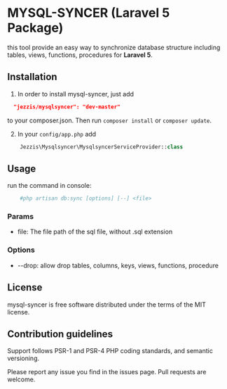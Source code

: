 # MYSQL-SYNCER (Laravel 5 Package)

this tool provide an easy way to synchronize database structure including tables, views, functions, procedures for **Laravel 5**.

## Installation

 1) In order to install mysql-syncer, just add
```json
  "jezzis/mysqlsyncer": "dev-master"
```
to your composer.json. Then run `composer install` or `composer update`.

 2) In your `config/app.php` add
```php
    Jezzis\Mysqlsyncer\MysqlsyncerServiceProvider::class
```
## Usage

run the command in console:
```bash
    #php artisan db:sync [options] [--] <file>
```

### Params

- file: The file path of the sql file, without .sql extension
### Options

- --drop: allow drop tables, columns, keys, views, functions, procedure

## License

mysql-syncer is free software distributed under the terms of the MIT license.

## Contribution guidelines

Support follows PSR-1 and PSR-4 PHP coding standards, and semantic versioning.

Please report any issue you find in the issues page.
Pull requests are welcome.